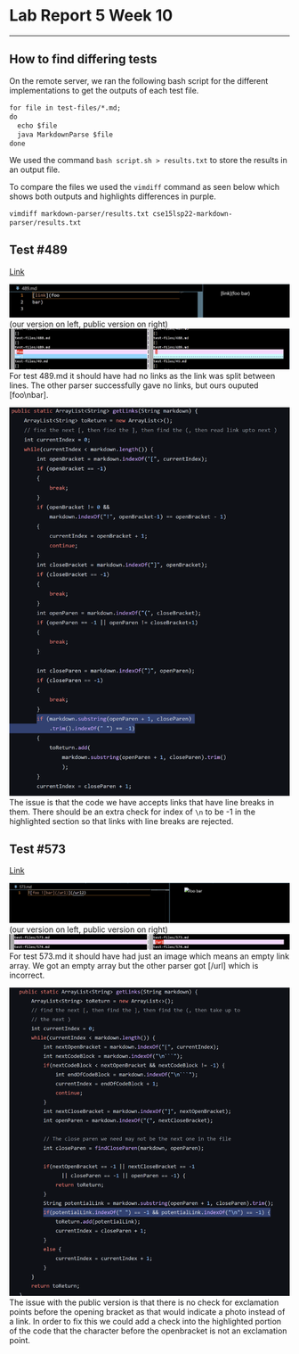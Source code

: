 # Lab Report 5 Week 10
---
## How to find differing tests
On the remote server, we ran the following bash script for the different implementations to get the outputs of each test file.
```
for file in test-files/*.md;
do
  echo $file
  java MarkdownParse $file
done
```

We used the command `bash script.sh > results.txt` to store the results in an output file.

To compare the files we used the `vimdiff` command as seen below which shows both outputs and highlights differences in purple.
```
vimdiff markdown-parser/results.txt cse15lsp22-markdown-parser/results.txt
```

## Test #489
[Link](https://github.com/nidhidhamnani/markdown-parser/blob/main/test-files/489.md)


![test1](test1.png)
(our version on left, public version on right)
![489](489.png)
For test 489.md it should have had no links as the link was split between lines. The other parser successfully gave no links, but ours ouputed [foo\nbar].

![fix1](fix1.png)
The issue is that the code we have accepts links that have line breaks in them. There should be an extra check for index of `\n` to be -1 in the highlighted section so that links with line breaks are rejected.
## Test #573
[Link](https://github.com/nidhidhamnani/markdown-parser/blob/main/test-files/573.md)

![test2](test2.png)
(our version on left, public version on right)
![573](573.png)
For test 573.md it should have had just an image which means an empty link array. We got an empty array but the other parser got [/url] which is incorrect.

![fix2](fix2.png)
The issue with the public version is that there is no check for exclamation points before the opening bracket as that would indicate a photo instead of a link. In order to fix this we could add a check into the highlighted portion of the code that the character before the openbracket is not an exclamation point.